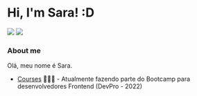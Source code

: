 # Hi, I'm Sara! :D

<a href="https://www.instagram.com/sara.fwc/" target="_blank"><img src="https://img.shields.io/badge/-Instagram-%23E4405F?style=for-the-badge&logo=instagram&logoColor=white" target="_blank"></a>
  <a href="https://www.facebook.com/sara.franca.108889" target="_blank"><img src="https://img.shields.io/badge/Facebook-1877F2?style=for-the-badge&logo=facebook&logoColor=white" target="_blank"></a> 

### About me
Olá, meu nome é Sara.

- [Courses](https://pythonpro.com.br/) 👨🏼‍🏫 - Atualmente fazendo parte do Bootcamp para desenvolvedores Frontend (DevPro - 2022)
